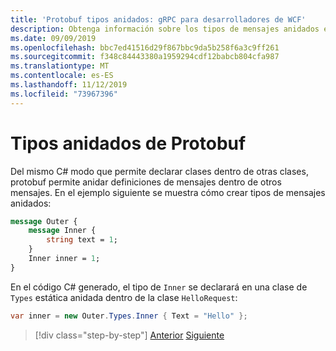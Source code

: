 ```yaml
---
title: 'Protobuf tipos anidados: gRPC para desarrolladores de WCF'
description: Obtenga información sobre los tipos de mensajes anidados en protobuf y gRPC y cómo se C#generan en.
ms.date: 09/09/2019
ms.openlocfilehash: bbc7ed41516d29f867bbc9da5b258f6a3c9ff261
ms.sourcegitcommit: f348c84443380a1959294cdf12babcb804cfa987
ms.translationtype: MT
ms.contentlocale: es-ES
ms.lasthandoff: 11/12/2019
ms.locfileid: "73967396"
---
```

# <a name="protobuf-nested-types"></a>Tipos anidados de Protobuf

Del mismo C# modo que permite declarar clases dentro de otras clases, protobuf permite anidar definiciones de mensajes dentro de otros mensajes. En el ejemplo siguiente se muestra cómo crear tipos de mensajes anidados:

```protobuf
message Outer {
    message Inner {
        string text = 1;
    }
    Inner inner = 1;
}
```

En el código C# generado, el tipo de `Inner` se declarará en una clase de `Types` estática anidada dentro de la clase `HelloRequest`:

```csharp
var inner = new Outer.Types.Inner { Text = "Hello" };
```

>[!div class="step-by-step"]
>[Anterior](protobuf-data-types.md)
>[Siguiente](protobuf-repeated.md)
